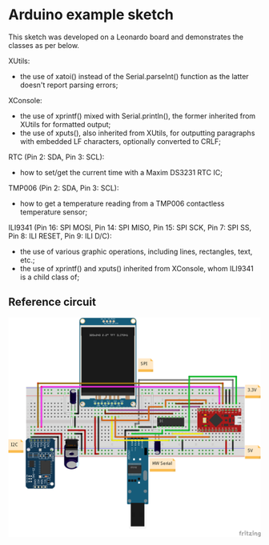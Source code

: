 # Arduino example sketch

This sketch was developed on a Leonardo board and demonstrates the classes as per below.

XUtils:
- the use of xatoi() instead of the Serial.parseInt() function as the latter doesn't report parsing errors;
  
XConsole:
- the use of xprintf() mixed with Serial.println(), the former inherited from XUtils for formatted output;
- the use of xputs(), also inherited from XUtils, for outputting paragraphs with embedded LF characters, optionally converted to CRLF;

RTC (Pin 2: SDA, Pin 3: SCL):
- how to set/get the current time with a Maxim DS3231 RTC IC;

TMP006 (Pin 2: SDA, Pin 3: SCL):
- how to get a temperature reading from a TMP006 contactless temperature sensor;

ILI9341 (Pin 16: SPI MOSI, Pin 14: SPI MISO, Pin 15: SPI SCK, Pin 7: SPI SS, Pin 8: ILI RESET, Pin 9: ILI D/C):
- the use of various graphic operations, including lines, rectangles, text, etc.;
- the use of xprintf() and xputs() inherited from XConsole, whom ILI9341 is a child class of;

## Reference circuit

![Reference circuit](console_bb.png)
